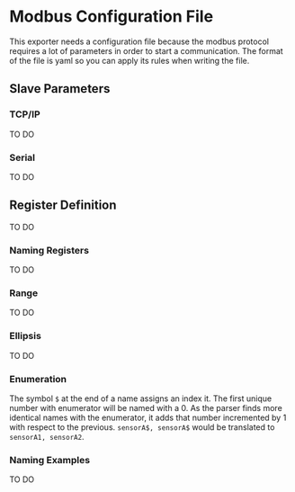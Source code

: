 # Modbus Configuration File

This exporter needs a configuration file because the modbus protocol requires a lot of parameters in order to start a communication.
The format of the file is yaml so you can apply its rules when writing the file.

## Slave Parameters

### TCP/IP
TO DO

### Serial
TO DO

## Register Definition
TO DO

### Naming Registers
TO DO

### Range
TO DO

### Ellipsis
TO DO

### Enumeration
The symbol `$` at the end of a name assigns an index it. The first unique number with enumerator will be named with a 0. As the parser finds more identical names with the enumerator, it adds that number incremented by 1 with respect to the previous. 
`sensorA$, sensorA$` would be translated to `sensorA1, sensorA2`.

### Naming Examples
TO DO
